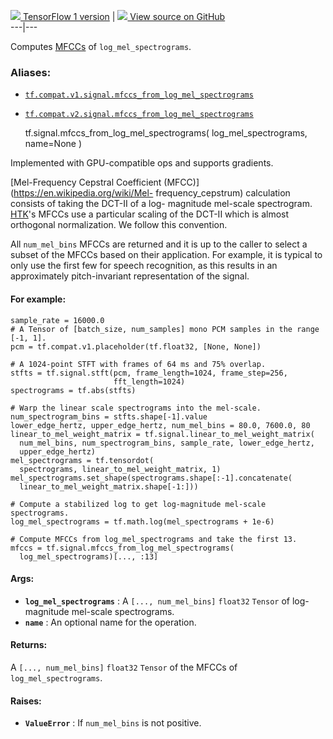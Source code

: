 [ ![](https://tensorflow.google.cn/images/tf_logo_32px.png) TensorFlow 1
version](/versions/r1.15/api_docs/python/tf/signal/mfccs_from_log_mel_spectrograms)
|  [ ![](https://tensorflow.google.cn/images/GitHub-Mark-32px.png) View source
on GitHub
](https://github.com/tensorflow/tensorflow/blob/r2.0/tensorflow/python/ops/signal/mfcc_ops.py#L29-L111)  
---|---  
  
Computes [MFCCs](https://en.wikipedia.org/wiki/Mel-frequency_cepstrum) of
`log_mel_spectrograms`.

### Aliases:

  * [`tf.compat.v1.signal.mfccs_from_log_mel_spectrograms`](/api_docs/python/tf/signal/mfccs_from_log_mel_spectrograms)
  * [`tf.compat.v2.signal.mfccs_from_log_mel_spectrograms`](/api_docs/python/tf/signal/mfccs_from_log_mel_spectrograms)

    
    
    tf.signal.mfccs_from_log_mel_spectrograms(
        log_mel_spectrograms,
        name=None
    )
    

Implemented with GPU-compatible ops and supports gradients.

[Mel-Frequency Cepstral Coefficient (MFCC)](https://en.wikipedia.org/wiki/Mel-
frequency_cepstrum) calculation consists of taking the DCT-II of a log-
magnitude mel-scale spectrogram.
[HTK](https://en.wikipedia.org/wiki/HTK_\(software\))'s MFCCs use a particular
scaling of the DCT-II which is almost orthogonal normalization. We follow this
convention.

All `num_mel_bins` MFCCs are returned and it is up to the caller to select a
subset of the MFCCs based on their application. For example, it is typical to
only use the first few for speech recognition, as this results in an
approximately pitch-invariant representation of the signal.

#### For example:

    
    
    sample_rate = 16000.0
    # A Tensor of [batch_size, num_samples] mono PCM samples in the range [-1, 1].
    pcm = tf.compat.v1.placeholder(tf.float32, [None, None])
    
    # A 1024-point STFT with frames of 64 ms and 75% overlap.
    stfts = tf.signal.stft(pcm, frame_length=1024, frame_step=256,
                           fft_length=1024)
    spectrograms = tf.abs(stfts)
    
    # Warp the linear scale spectrograms into the mel-scale.
    num_spectrogram_bins = stfts.shape[-1].value
    lower_edge_hertz, upper_edge_hertz, num_mel_bins = 80.0, 7600.0, 80
    linear_to_mel_weight_matrix = tf.signal.linear_to_mel_weight_matrix(
      num_mel_bins, num_spectrogram_bins, sample_rate, lower_edge_hertz,
      upper_edge_hertz)
    mel_spectrograms = tf.tensordot(
      spectrograms, linear_to_mel_weight_matrix, 1)
    mel_spectrograms.set_shape(spectrograms.shape[:-1].concatenate(
      linear_to_mel_weight_matrix.shape[-1:]))
    
    # Compute a stabilized log to get log-magnitude mel-scale spectrograms.
    log_mel_spectrograms = tf.math.log(mel_spectrograms + 1e-6)
    
    # Compute MFCCs from log_mel_spectrograms and take the first 13.
    mfccs = tf.signal.mfccs_from_log_mel_spectrograms(
      log_mel_spectrograms)[..., :13]
    

#### Args:

  * **`log_mel_spectrograms`** : A `[..., num_mel_bins]` `float32` `Tensor` of log-magnitude mel-scale spectrograms.
  * **`name`** : An optional name for the operation.

#### Returns:

A `[..., num_mel_bins]` `float32` `Tensor` of the MFCCs of
`log_mel_spectrograms`.

#### Raises:

  * **`ValueError`** : If `num_mel_bins` is not positive.

